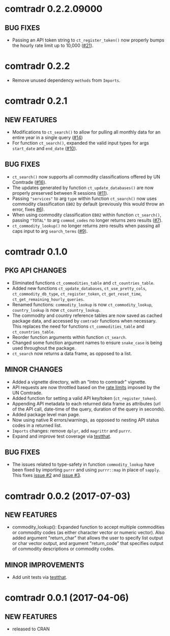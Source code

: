 comtradr 0.2.2.09000
====================

## BUG FIXES

* Passing an API token string to `ct_register_token()` now properly bumps the hourly rate limit up to 10,000
([#21](https://github.com/ropensci/comtradr/issues/21)).

comtradr 0.2.2
====================

* Remove unused dependency `methods` from `Imports`.

comtradr 0.2.1
====================

## NEW FEATURES

* Modifications to `ct_search()` to allow for pulling all monthly data for an entire year in a single query ([#14](https://github.com/ropensci/comtradr/issues/14))
* For function `ct_search()`, expanded the valid input types for args `start_date` and `end_date` ([#10](https://github.com/ropensci/comtradr/issues/10)).

## BUG FIXES

* `ct_search()` now supports all commodity classifications offered by UN Comtrade ([#16](https://github.com/ropensci/comtradr/issues/16)).
* The updates generated by function `ct_update_databases()` are now properly preserved between R sessions ([#11](https://github.com/ropensci/comtradr/issues/11)).
* Passing `"services"` to arg `type` within function `ct_search()` now uses commodity classification `EB02` by default (previously this would throw an error, fixes [#6](https://github.com/ropensci/comtradr/issues/6)).
* When using commodity classification `EB02` within function `ct_search()`, passing `"TOTAL"` to arg `commod_codes` no longer returns zero results ([#7](https://github.com/ropensci/comtradr/issues/7)).
* `ct_commodity_lookup()` no longer returns zero results when passing all caps input to arg `search_terms` ([#9](https://github.com/ropensci/comtradr/issues/9)).


comtradr 0.1.0
===================

## PKG API CHANGES

* Eliminated functions `ct_commodities_table` and `ct_countries_table`.
* Added new functions `ct_update_databases`, `ct_use_pretty_cols`, `ct_commodity_db_type`, `ct_register_token`, `ct_get_reset_time`, `ct_get_remaining_hourly_queries`.
* Renamed functions: `commodity_lookup` is now `ct_commodity_lookup`, `country_lookup` is now `ct_country_lookup`.
* The commodity and country reference tables are now saved as cached package data, and accessed by `comtradr` functions when necessary. This replaces the need for functions `ct_commodities_table` and `ct_countries_table`.
* Reorder function arguments within function `ct_search`.
* Changed some function argument names to ensure `snake_case` is being used throughout the package.
* `ct_search` now returns a data frame, as opposed to a list.

## MINOR CHANGES

* Added a vignette directory, with an "Intro to comtradr" vignette.
* API requests are now throttled based on the [rate limits](https://comtrade.un.org/data/doc/api/#Limits) imposed by the UN Comtrade.
* Added function for setting a valid API key/token (`ct_register_token`).
* Appending API metadata to each returned data frame as attributes (url of the API call, date-time of the query, duration of the query in seconds).
* Added package level man page.
* Now using native R errors/warnings, as opposed to nesting API status codes in a returned list.
* `Imports` changes: remove `dplyr`, add `magrittr` and `purrr`.
* Expand and improve test coverage via [testthat](https://github.com/hadley/testthat).

## BUG FIXES

* The issues related to type-safety in function `commodity_lookup` have been fixed by importing `purrr` and using `purrr::map` in place of `sapply`. This fixes [issue #2](https://github.com/ropensci/comtradr/issues/2) and [issue #3](https://github.com/ropensci/comtradr/issues/3).


comtradr 0.0.2 (2017-07-03)
===========================

## NEW FEATURES

* commodity_lookup(): Expanded function to accept multiple commodities or commodity codes (as either character vector or numeric vector). Also added argument "return_char" that allows the user to specify list output or char vector output, and argument "return_code" that specifies output of commodity descriptions or commodity codes.

## MINOR IMPROVEMENTS

* Add unit tests via [testthat](https://github.com/hadley/testthat).


comtradr 0.0.1 (2017-04-06)
===========================

## NEW FEATURES

* released to CRAN
